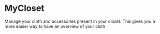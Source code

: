 # MyCloset

Manage your cloth and accessories present in your closet. This gives you a more easier way to have an overview of your cloth
